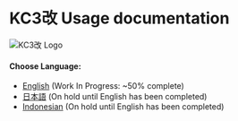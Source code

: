 # KC3改 Usage documentation
![KC3改 Logo](https://raw.githubusercontent.com/KC3Kai/KC3Kai/master/src/assets/img/logo/128.png)
 
#### Choose Language:
* [English](https://github.com/KC3Kai/kc3-docs/tree/master/en) (Work In Progress: ~50% complete)
* [日本語](https://github.com/KC3Kai/kc3-docs/tree/master/jp) (On hold until English has been completed)
* [Indonesian](https://github.com/KC3Kai/kc3-docs/tree/master/id) (On hold until English has been completed)
